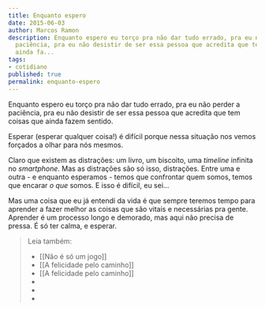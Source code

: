 ```yaml
---
title: Enquanto espero
date: 2015-06-03
author: Marcos Ramon
description: Enquanto espero eu torço pra não dar tudo errado, pra eu não perder a
  paciência, pra eu não desistir de ser essa pessoa que acredita que tem coisas que
  ainda fa...
tags:
- cotidiano
published: true
permalink: enquanto-espero
---
```

Enquanto espero eu torço pra não dar tudo errado, pra eu não perder a paciência, pra eu não desistir de ser essa pessoa que acredita que tem coisas que ainda fazem sentido.

Esperar (esperar qualquer coisa!) é difícil porque nessa situação nos vemos forçados a olhar para nós mesmos.

Claro que existem as distrações: um livro, um biscoito, uma *timeline* infinita no *smartphone*. Mas as distrações são só isso, distrações. Entre uma e outra - e enquanto esperamos - temos que confrontar quem somos, temos que encarar *o que* somos. E isso é difícil, eu sei... 

Mas uma coisa que eu já entendi da vida é que sempre teremos tempo para aprender a fazer melhor as coisas que são vitais e necessárias pra gente. Aprender é um processo longo e demorado, mas aqui não precisa de pressa. É só ter calma, e esperar.



> Leia também:
> - [[Não é só um jogo]]
> - [[A felicidade pelo caminho]]
> - [[A felicidade pelo caminho]]
> -
> -
> -